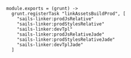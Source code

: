     module.exports = (grunt) ->
      grunt.registerTask "linkAssetsBuildProd", [
        "sails-linker:prodJsRelative"
        "sails-linker:prodStylesRelative"
        "sails-linker:devTpl"
        "sails-linker:prodJsRelativeJade"
        "sails-linker:prodStylesRelativeJade"
        "sails-linker:devTplJade"
      ]
